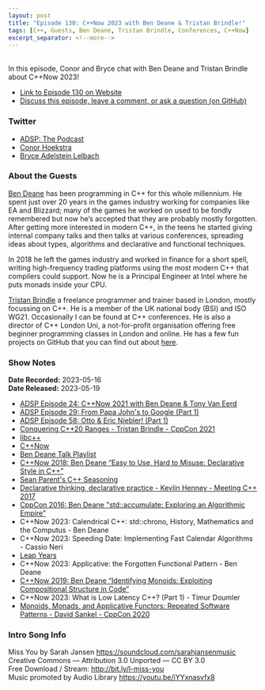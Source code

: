 ```yaml
---
layout: post
title: "Episode 130: C++Now 2023 with Ben Deane & Tristan Brindle!"
tags: [C++, Guests, Ben Deane, Tristan Brindle, Conferences, C++Now]
excerpt_separator: <!--more-->
---
```


<div id="buzzsprout-player-12880365"></div><script src="https://www.buzzsprout.com/1501960/12880365-c-now-2023-with-ben-deane-tristan-brindle.js?container_id=buzzsprout-player-12880365&player=small" type="text/javascript" charset="utf-8"></script>

<br>In this episode, Conor and Bryce chat with Ben Deane and Tristan Brindle about C++Now 2023!
 
<!--more-->

* [Link to Episode 130 on Website](https://adspthepodcast.com/2023/05/19/Episode-130.html)
* [Discuss this episode, leave a comment, or ask a question (on GitHub)](https://github.com/codereport/adsp2/discussions/21)

### Twitter
 
* [ADSP: The Podcast](https://twitter.com/adspthepodcast)
* [Conor Hoekstra](https://twitter.com/code_report)
* [Bryce Adelstein Lelbach](https://twitter.com/blelbach)

### About the Guests

[Ben Deane](https://twitter.com/ben_deane) has been programming in C++ for this whole millennium. He spent just over 20 years in the games industry working for companies like EA and Blizzard; many of the games he worked on used to be fondly remembered but now he’s accepted that they are probably mostly forgotten. After getting more interested in modern C++, in the teens he started giving internal company talks and then talks at various conferences, spreading ideas about types, algorithms and declarative and functional techniques.

In 2018 he left the games industry and worked in finance for a short spell, writing high-frequency trading platforms using the most modern C++ that compilers could support. Now he is a Principal Engineer at Intel where he puts monads inside your CPU.

[Tristan Brindle](https://twitter.com/tristanbrindle) a freelance programmer and trainer based in London, mostly focussing on C++. He is a member of the UK national body (BSI) and ISO WG21. Occasionally I can be found at C++ conferences. He is also a director of C++ London Uni, a not-for-profit organisation offering free beginner programming classes in London and online. He has a few fun projects on GitHub that you can find out about [here](https://tristanbrindle.com/projects/).

### Show Notes
 
**Date Recorded:** 2023-05-16 <br>
**Date Released:** 2023-05-19

* [ADSP Episode 24: C++Now 2021 with Ben Deane & Tony Van Eerd](https://adspthepodcast.com/2021/05/07/Episode-24.html)
* [ADSP Episode 29: From Papa John's to Google (Part 1)](https://adspthepodcast.com/2021/06/11/Episode-29.html)
* [ADSP Episode 58: Otto & Eric Niebler! (Part 1)](https://adspthepodcast.com/2021/12/31/Episode-58.html)
* [Conquering C++20 Ranges - Tristan Brindle - CppCon 2021](https://www.youtube.com/watch?v=3MBtLeyJKg0)
* [libc++](https://libcxx.llvm.org/)
* [C++Now](https://cppnow.org/)
* [Ben Deane Talk Playlist](https://www.youtube.com/playlist?list=PLVFrD1dmDdvea7aPDCrp9A1EAU3DLw7GE)
* [C++Now 2018: Ben Deane “Easy to Use, Hard to Misuse: Declarative Style in C++”](https://www.youtube.com/watch?v=2ouxETt75R4)
* [Sean Parent's C++ Seasoning](https://youtu.be/W2tWOdzgXHA)
* [Declarative thinking, declarative practice - Kevlin Henney - Meeting C++ 2017](https://www.youtube.com/watch?v=1s-BGBA8Nqo)
* [CppCon 2016: Ben Deane "std::accumulate: Exploring an Algorithmic Empire"](https://www.youtube.com/watch?v=B6twozNPUoA)
* C++Now 2023: Calendrical C++: std::chrono, History, Mathematics and the Computus - Ben Deane
* C++Now 2023: Speeding Date: Implementing Fast Calendar Algorithms - Cassio Neri
* [Leap Years](https://en.wikipedia.org/wiki/Leap_year)
* C++Now 2023: Applicative: the Forgotten Functional Pattern - Ben Deane
* [C++Now 2019: Ben Deane “Identifying Monoids: Exploiting Compositional Structure in Code”](https://www.youtube.com/watch?v=INnattuluiM)
* C++Now 2023: What is Low Latency C++? (Part 1) - Timur Doumler
* [Monoids, Monads, and Applicative Functors: Repeated Software Patterns - David Sankel - CppCon 2020](https://www.youtube.com/watch?v=giWCdQ7fnQU)

### Intro Song Info
 
Miss You by Sarah Jansen https://soundcloud.com/sarahjansenmusic<br>
Creative Commons — Attribution 3.0 Unported — CC BY 3.0<br>
Free Download / Stream: http://bit.ly/l-miss-you<br>
Music promoted by Audio Library https://youtu.be/iYYxnasvfx8<br>
